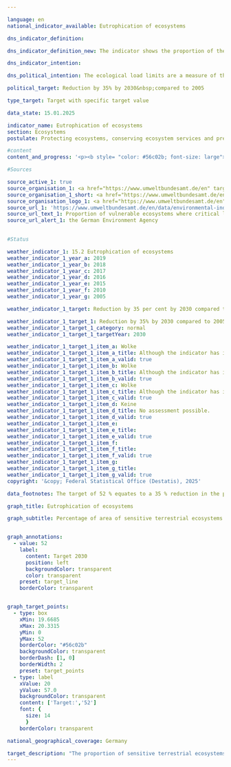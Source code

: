 ```yaml
---

language: en        
national_indicator_available: Eutrophication of ecosystems        

dns_indicator_definition:         

dns_indicator_definition_new: The indicator shows the proportion of the area of sensitive terrestrial ecosystems (in %) where the ecological critical loads were exceeded due to atmospheric nitrogen deposition, measured against the total assessed area of sensitive ecosystems.        

dns_indicator_intention:         

dns_political_intention: The ecological load limits are a measure of the sensitivity of an ecosystem to the input of a pollutant. If the input of air pollutants is below these critical loads, no harmful effects on the structure and function of an ecosystem are to be expected according to the current state of knowledge. Almost half of all ferns and flowering plants on the Red List in Germany are endangered by nutrient inputs.        

political_target: Reduction by 35% by 2030&nbsp;compared to 2005        

type_target: Target with specific target value        

data_state: 15.01.2025        

indicator_name: Eutrophication of ecosystems        
section: Ecosystems        
postulate: Protecting ecosystems, conserving ecosystem services and preserving habitats        

#content         
content_and_progress: '<p><b style= "color: #56c02b; font-size: large">15.2&nbsp;Eutrophication of ecosystems</b><br><br>Nitrogen, which enters the atmosphere in the form of ammonia or nitrogen oxides, can be deposited into ecosystems as a gas, dissolved in rain, or as a component of particulate matter. Excessive deposition of nitrogen compounds from the air into terrestrial ecosystems can lead to nutrient imbalances. This affects, among other things, species composition: plant species that prefer nitrogen-poor sites are displaced by nitrogen-loving species. Furthermore, altered nutrient availability increases the susceptibility of many plants to frost, drought, or pests. The consequences of elevated nitrogen deposition often manifest only with a temporal delay. Similarly, positive effects of reduced deposition frequently only become apparent after several years.<br><br>Emissions of ammonia and nitrogen oxides, which are recorded in indicator <a href="https://dns-indikatoren.de/en/3-2-a/">3.2.a</a> <i>Emissions of Air Pollutants</i>, have a direct impact on the eutrophication of ecosystems. Ecosystems included in the indicator’s calculation comprise in particular forests, semi-natural grasslands, bogs, marshes, and heaths. Ecosystem-specific critical loads are used to assess nitrogen deposition. When these limits are adhered to, the structure, function, and species communities of an ecosystem are preserved according to current scientific understanding. Approximately eleven million hectares are assessed in this manner, representing nearly one third of Germany’s total area.<br><br>In 2019, nitrogen deposition exceeded the critical loads on 69% of the assessed sensitive ecosystems in Germany. Particularly high exceedances occur in parts of northern Germany, where intensive agriculture releases large amounts of reactive nitrogen compounds. Between 2000&nbsp;and 2015, the proportion of affected areas was reduced by 15&nbsp;percentage points. Since then, no further reduction in the share of impacted areas has been observed.<br><br>The calculation of the indicator is performed by the German Environment Agency (UBA) and is based on two datasets: The first is the Critical Load dataset provided by the UBA within the framework of international reporting to the Geneva Convention on Long-Range Transboundary Air Pollution (CLRTAP). This is based, among other data, on the soil overview map of Germany, the map of average annual leachate rates, land use distribution, and climate data. The second dataset comprises a time series of nitrogen deposition in Germany, calculated within the framework of the PINETI IV project (Pollutant INput and EcosysTem Impact).</p>'                

#Sources        

source_active_1: true
source_organisation_1: <a href="https://www.umweltbundesamt.de/en" target="_blank" onclick="return confirm_alert('the German Environment Agency', 'En')">German Environment Agency</a>
source_organisation_1_short: <a href="https://www.umweltbundesamt.de/en" target="_blank" onclick="return confirm_alert('the German Environment Agency', 'En')">German Environment Agency</a>
source_organisation_logo_1: <a href="https://www.umweltbundesamt.de/en" target="_blank" onclick="return confirm_alert('the German Environment Agency', 'En')"><img src="https://dns-indikatoren.de/public/OrgImgEn/uba.png" alt="German Environment Agency" title=" Click here to visit the homepage of the organizationGerman Environment Agency" style="height:60px; width:148px; border:transparent"/></a>
source_url_1: 'https://www.umweltbundesamt.de/en/data/environmental-indicators/indicator-nitrogen-eutrophication'
source_url_text_1: Proportion of vulnerable ecosystems where critical loads for eutrophication are exceeded
source_url_alert_1: the German Environment Agency
        

#Status        

weather_indicator_1: 15.2 Eutrophication of ecosystems
weather_indicator_1_year_a: 2019
weather_indicator_1_year_b: 2018
weather_indicator_1_year_c: 2017
weather_indicator_1_year_d: 2016
weather_indicator_1_year_e: 2015
weather_indicator_1_year_f: 2010
weather_indicator_1_year_g: 2005

weather_indicator_1_target: Reduction by 35 per cent by 2030 compared to 2005

weather_indicator_1_target_1: Reduction by 35% by 2030 compared to 2005
weather_indicator_1_target_1_category: normal
weather_indicator_1_target_1_targetYear: 2030

weather_indicator_1_target_1_item_a: Wolke
weather_indicator_1_target_1_item_a_title: Although the indicator has in 2019 been moving in the desired direction toward the target, if the trend had to continued, the target would have been missed in the target year by more than 20% of the difference between the target value and the value at that time.
weather_indicator_1_target_1_item_a_valid: true
weather_indicator_1_target_1_item_b: Wolke
weather_indicator_1_target_1_item_b_title: Although the indicator has in 2018 been moving in the desired direction toward the target, if the trend had to continued, the target would have been missed in the target year by more than 20% of the difference between the target value and the value at that time.
weather_indicator_1_target_1_item_b_valid: true
weather_indicator_1_target_1_item_c: Wolke
weather_indicator_1_target_1_item_c_title: Although the indicator has in 2017 been moving in the desired direction toward the target, if the trend had to continued, the target would have been missed in the target year by more than 20% of the difference between the target value and the value at that time.
weather_indicator_1_target_1_item_c_valid: true
weather_indicator_1_target_1_item_d: Keine
weather_indicator_1_target_1_item_d_title: No assessment possible.
weather_indicator_1_target_1_item_d_valid: true
weather_indicator_1_target_1_item_e: 
weather_indicator_1_target_1_item_e_title: 
weather_indicator_1_target_1_item_e_valid: true
weather_indicator_1_target_1_item_f: 
weather_indicator_1_target_1_item_f_title: 
weather_indicator_1_target_1_item_f_valid: true
weather_indicator_1_target_1_item_g: 
weather_indicator_1_target_1_item_g_title: 
weather_indicator_1_target_1_item_g_valid: true        
copyright: '&copy; Federal Statistical Office (Destatis), 2025'        

data_footnotes: The target of 52 % equates to a 35 % reduction in the proportion of land compared with 2005.<br>• Due to methodological changes, the results are not comparable with those from previous publications.<br>• The next data update is scheduled for 2026.        

graph_title: Eutrophication of ecosystems        

graph_subtitle: Percentage of area of sensitive terrestrial ecosystems exceeding eutrophication thresholds        


graph_annotations:
  - value: 52
    label:
      content: Target 2030
      position: left
      backgroundColor: transparent
      color: transparent
    preset: target_line
    borderColor: transparent        


graph_target_points:
  - type: box
    xMin: 19.6685
    xMax: 20.3315
    yMin: 0
    yMax: 52
    borderColor: "#56c02b"
    backgroundColor: transparent
    borderDash: [1, 0]
    borderWidth: 2
    preset: target_points
  - type: label
    xValue: 20
    yValue: 57.0
    backgroundColor: transparent
    content: ['Target:','52']
    font: {
      size: 14
      }
    borderColor: transparent                

national_geographical_coverage: Germany        

target_description: "The proportion of sensitive terrestrial ecosystems exceeding critical loads for eutrophication should be reduced to a maximum of 52% by 2030.<br><br><br>• According to the target formulation, if the trend observed over the past six years continues, indicator 15.2&nbsp;is projected to be around 60% by 2030. Given the substantial gap to the politically defined target, indicator 15.2&nbsp;is therefore assessed as <b>cloud</b> for 2019.<br><br><a href='https://dns-indikatoren.de/en/status'><img src='https://sdg-indikatoren.de/public/Wettersymbole/Wolke.png' title='Although the indicator has in 2019&nbsp;been moving in the desired direction toward the target, if the trend had to continued, the target would have been missed in the target year by more than 20% of the difference between the target value and the value at that time.' alt='Weathersymbol: cloud'/></a>'"        
---
```


